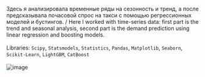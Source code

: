 Здесь я анализировала временные ряды на сезонность и тренд, а после предсказывала почасовой спрос на такси с помощью регрессионных моделей и бустингов. / Here I worked with time-series data: first part is the trend and seasonal analysis, second part is the demand prediction using linear regression and boosting models.
<br></br>
Libraries: `Scipy`, `Statsmodels`, `Statistics`, `Pandas`, `Matplotlib`, `Seaborn`, `Scikit-Learn`, `LightGBM`, `CatBoost`
<br></br>
![image](https://github.com/exxyyf/portfolio/assets/118925388/221bec4d-3b78-4da3-a406-d22a684dcc8b)
